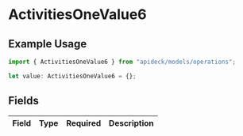 # ActivitiesOneValue6

## Example Usage

```typescript
import { ActivitiesOneValue6 } from "apideck/models/operations";

let value: ActivitiesOneValue6 = {};
```

## Fields

| Field       | Type        | Required    | Description |
| ----------- | ----------- | ----------- | ----------- |
